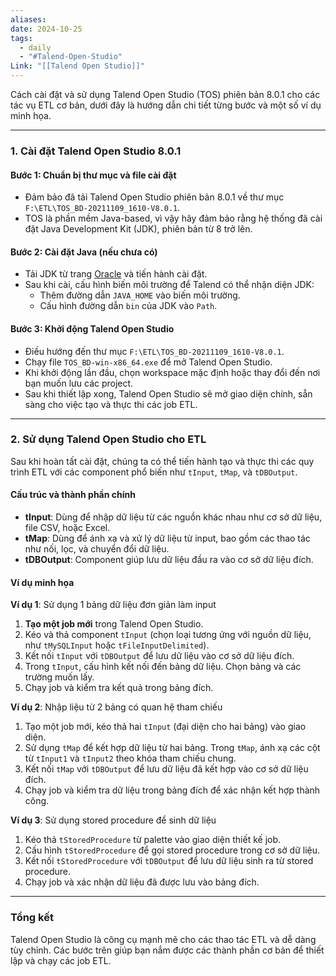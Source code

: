 ```yaml
---
aliases: 
date: 2024-10-25
tags:
  - daily
  - "#Talend-Open-Studio"
Link: "[[Talend Open Studio]]"
---
```

Cách cài đặt và sử dụng Talend Open Studio (TOS) phiên bản 8.0.1 cho các tác vụ ETL cơ bản, dưới đây là hướng dẫn chi tiết từng bước và một số ví dụ minh họa.

---

### 1. Cài đặt Talend Open Studio 8.0.1

#### Bước 1: Chuẩn bị thư mục và file cài đặt
- Đảm bảo đã tải Talend Open Studio phiên bản 8.0.1 về thư mục `F:\ETL\TOS_BD-20211109_1610-V8.0.1`. 
- TOS là phần mềm Java-based, vì vậy hãy đảm bảo rằng hệ thống đã cài đặt Java Development Kit (JDK), phiên bản từ 8 trở lên.

#### Bước 2: Cài đặt Java (nếu chưa có)
- Tải JDK từ trang [Oracle](https://www.oracle.com/java/technologies/javase-jdk11-downloads.html) và tiến hành cài đặt.
- Sau khi cài, cấu hình biến môi trường để Talend có thể nhận diện JDK:
  - Thêm đường dẫn `JAVA_HOME` vào biến môi trường.
  - Cấu hình đường dẫn `bin` của JDK vào `Path`.

#### Bước 3: Khởi động Talend Open Studio
- Điều hướng đến thư mục `F:\ETL\TOS_BD-20211109_1610-V8.0.1`.
- Chạy file `TOS_BD-win-x86_64.exe` để mở Talend Open Studio.
- Khi khởi động lần đầu, chọn workspace mặc định hoặc thay đổi đến nơi bạn muốn lưu các project.
- Sau khi thiết lập xong, Talend Open Studio sẽ mở giao diện chính, sẵn sàng cho việc tạo và thực thi các job ETL.

---

### 2. Sử dụng Talend Open Studio cho ETL

Sau khi hoàn tất cài đặt, chúng ta có thể tiến hành tạo và thực thi các quy trình ETL với các component phổ biến như `tInput`, `tMap`, và `tDBOutput`.

#### Cấu trúc và thành phần chính
- **tInput**: Dùng để nhập dữ liệu từ các nguồn khác nhau như cơ sở dữ liệu, file CSV, hoặc Excel.
- **tMap**: Dùng để ánh xạ và xử lý dữ liệu từ input, bao gồm các thao tác như nối, lọc, và chuyển đổi dữ liệu.
- **tDBOutput**: Component giúp lưu dữ liệu đầu ra vào cơ sở dữ liệu đích.

#### Ví dụ minh họa

**Ví dụ 1**: Sử dụng 1 bảng dữ liệu đơn giản làm input
1. **Tạo một job mới** trong Talend Open Studio.
2. Kéo và thả component `tInput` (chọn loại tương ứng với nguồn dữ liệu, như `tMySQLInput` hoặc `tFileInputDelimited`).
3. Kết nối `tInput` với `tDBOutput` để lưu dữ liệu vào cơ sở dữ liệu đích.
4. Trong `tInput`, cấu hình kết nối đến bảng dữ liệu. Chọn bảng và các trường muốn lấy.
5. Chạy job và kiểm tra kết quả trong bảng đích.

**Ví dụ 2**: Nhập liệu từ 2 bảng có quan hệ tham chiếu
1. Tạo một job mới, kéo thả hai `tInput` (đại diện cho hai bảng) vào giao diện.
2. Sử dụng `tMap` để kết hợp dữ liệu từ hai bảng. Trong `tMap`, ánh xạ các cột từ `tInput1` và `tInput2` theo khóa tham chiếu chung.
3. Kết nối `tMap` với `tDBOutput` để lưu dữ liệu đã kết hợp vào cơ sở dữ liệu đích.
4. Chạy job và kiểm tra dữ liệu trong bảng đích để xác nhận kết hợp thành công.

**Ví dụ 3**: Sử dụng stored procedure để sinh dữ liệu
1. Kéo thả `tStoredProcedure` từ palette vào giao diện thiết kế job.
2. Cấu hình `tStoredProcedure` để gọi stored procedure trong cơ sở dữ liệu.
3. Kết nối `tStoredProcedure` với `tDBOutput` để lưu dữ liệu sinh ra từ stored procedure.
4. Chạy job và xác nhận dữ liệu đã được lưu vào bảng đích.

---

### Tổng kết

Talend Open Studio là công cụ mạnh mẽ cho các thao tác ETL và dễ dàng tùy chỉnh. Các bước trên giúp bạn nắm được các thành phần cơ bản để thiết lập và chạy các job ETL.